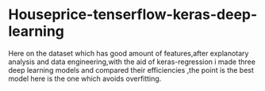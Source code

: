 # Houseprice-tenserflow-keras-deep-learning
Here on the dataset which has good amount of features,after explanotary analysis and data engineering,with the aid of keras-regression i made three deep learning models and compared their efficiencies ,the point is the best model here is the one which avoids overfitting.
